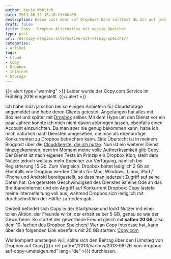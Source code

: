 ```yaml
---
author: Kevin Woblick
date: 2013-06-11 15:10:21+00:00
description: Keine Lust mehr auf Dropbox? Dann solltest du dir auf jeden Fall Copy.com ansehen. Ein Dienst, der etwas mehr bietet als Dropbox.
draft: false
title: Copy - Dropbox Alternative mit massig Speicher
type: post
url: /de/copy-dropbox-alternative-mit-massig-speicher/
categories:
- Artikel
tags:
- Cloud
- Copy
- Dropbox
- Internet
- Storage
---
```


{{< alert type="warning" >}}
Leider wurde der Copy.com Service im Frühling 2016 eingestellt.
{{</ alert >}}


Ich habe mich ja schon bei so einigen Anbietern für Cloudstorage angemeldet und habe deren Clients getestet. Angefangen hat alles mit Box.net und später mit [Dropbox](http://db.tt/jou8w92) selber. Mit dem Hype um den Dienst vor ein paar Jahren konnte ich mich nicht davon abbringen lassen, ebenfalls einen Account einzurichten. Da man aber nie genug bekommen kann, habe ich mich natürlich nach Diensten umgesehen, die man als ebenbürtige Konkurrenten zu Dropbox betrachten kann. Eine Übersicht ist in meinem Blogpost über die [Clouddienste, die ich nutze](https://blog.kovah.de/news/meine-cloud-welche-dienste-ich-nutze). Nun ist ein weiterer Dienst hinzugekommen, dem im Moment meine volle Aufmerksamkeit gilt: Copy. Der Dienst ist nach eigenen Tests im Prinzip ein Dropbox Klon, stellt dem Nutzer jedoch weitaus mehr Speicher zur Verfügung, nämlich bei Registrierung 15 Gb. Zum Vergleich: Dropbox bietet lediglich 2 Gb an. Ebenfalls wie Dropbox werden Clients für Mac, Windows, Linux, iPad / iPhone und Android bereitgestellt, so dass man jederzeit Zugriff auf seine Daten hat. Die getestete Geschwindigkeit des Dienstes ist eine Ode an das Breitbandinternet und ein Angriff auf Konkurrent Dropbox: Copy lastete meine Internetleitung voll aus, während Dropbox sich lediglich mit durchschnittlich der Hälfte zufrieden gab.

Derzeit befindet sich Copy in der Startphase und lockt Nutzer mit einer tollen Aktion: der Freunde wirbt, der erhält selber 5 GB, genau so wie der Geworbene. So startet der geworbene Freund gleich mit **satten 20 GB**, also dem 10-fachen des Dropbox Speichers! Wer an Copy Interesse hat, kann über den folgenden Link ebenfalls mit 20 GB starten: [Copy.com](https://copy.com?r=jZ0vWa)

Wer komplett umsteigen will, sollte sich den Beitrag über den [Umstieg von Dropbox auf Copy]({{< ref path="/2013/various/2013-06-26-von-dropbox-auf-copy-umsteigen.md" lang="de" >}}) durchlesen.
